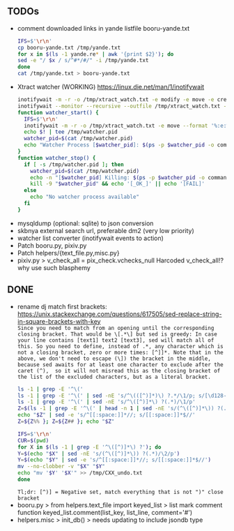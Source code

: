 ## TODOs
- comment downloaded links in yande listfile booru-yande.txt
  ```bash
  IFS=$'\r\n'
  cp booru-yande.txt /tmp/yande.txt
  for x in $(ls -1 yande.re* | awk '{print $2}'); do
  sed -e "/ $x / s/^#*/#/" -i /tmp/yande.txt
  done
  cat /tmp/yande.txt > booru-yande.txt
  ```
- Xtract watcher (WORKING) https://linux.die.net/man/1/inotifywait
  ```bash
  inotifywait -m -r -o /tmp/xtract_watch.txt -e modify -e move -e create -e delete --format '%:e:%w%f' ~/Xtracts
  inotifywait --monitor --recursive --outfile /tmp/xtract_watch.txt --event modify --event move --event create --event delete --format '%:e:%w%f' ~/Xtracts
  function watcher_start() {
    IFS=$'\r\n'
    inotifywait -m -r -o /tmp/xtract_watch.txt -e move --format '%:e:%w%f' --daemon "$1"
    echo $! | tee /tmp/watcher.pid
    watcher_pid=$(cat /tmp/watcher.pid)
    echo "Watcher Process [$watcher_pid]: $(ps -p $watcher_pid -o command) [STARTED]\nUse: 'kill -9 $watcher_pid' or 'watcher_stop' to kill it."
  }
  function watcher_stop() {
    if [ -s /tmp/watcher.pid ]; then
      watcher_pid=$(cat /tmp/watcher.pid)
      echo -n "[$watcher_pid] Killing: $(ps -p $watcher_pid -o command) "
      kill -9 "$watcher_pid" && echo '[_OK_]' || echo '[FAIL]'
    else
      echo "No watcher process available"
    fi
  }
  ```
- mysqldump (optional: sqlite) to json conversion
- skbnya external search url, preferable dm2 (very low priority)
- watcher list converter (inotifywait events to action)
- Patch booru.py, pixiv.py
- Patch helpers/{text_file.py,misc.py}
- pixiv.py > v_check_all = pix_check.vchecks_null Harcoded v_check_all!? why use such blasphemy

## DONE
- rename dj match first brackets: </br>
  https://unix.stackexchange.com/questions/617505/sed-replace-string-in-square-brackets-with-key </br>
  `
  Since you need to match from an opening until the corresponding closing bracket.
  That would be \[.*\] but sed is greedy:
    In case your line contains [text1] text2 [text3], sed will match all of this.
    So you need to define, instead of .*, any character which is not a closing bracket, zero or more times: [^]]*.
  Note that in the above, we don't need to escape (\]) the bracket in the middle, 
    because sed awaits for at least one character to exclude after the caret (^), 
    so it will not misread this as the closing bracket of the list of the excluded characters, but as a literal bracket.
  `
  ```bash
  ls -1 | grep -E '^\('
  ls -1 | grep -E '^\(' | sed -nE 's/^\(([^)]*)\) ?.*/\1/p; s/[\d128-\d255]/-/g'
  ls -1 | grep -E '^\(' | sed -nE 's/^\([^)]*\) ?(.*)/\1/p'
  Z=$(ls -1 | grep -E '^\(' | head -n 1 | sed -nE 's/(^\([^)]*\)) ?(.*)/\2/p')
  echo "$Z" | sed -e 's/^[[:space:]]*//; s/[[:space:]]*$//'
  Z=${Z%% }; Z=${Z## }; echo "$Z"
  
  IFS=$'\r\n'
  CUR=$(pwd)
  for X in $(ls -1 | grep -E '^\([^)]*\) ?'); do
  Y=$(echo "$X" | sed -nE 's/(^\([^)]*\)) ?(.*)/\2/p')
  Y=$(echo "$Y" | sed -e 's/^[[:space:]]*//; s/[[:space:]]*$//')
  mv --no-clobber -v "$X" "$Y"
  echo "mv '$Y' '$X'" >> /tmp/CXX_undo.txt
  done
  ```
  `Tl;dr: [^)] = Negative set, match everything that is not ")" close bracket`
- booru.py > from helpers.text_file import keyed_list > list mark comment function keyed_list.comment(list_key, list_line, comment='#')
- helpers.misc > init_db() > needs updating to include jsondb type

